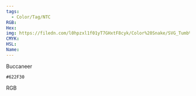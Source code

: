 ```yaml
---
tags:
  - Color/Tag/NTC
RGB:
Hex:
img: https://filedn.com/l0hpzxl1f01yT7GHxtF8cyk/Color%20Snake/SVG_Tumb%20Mass%20No%20Name/622F30.svg
CMYK:
HSL:
Name:
---
```

Buccaneer
```palette
#622F30
```
RGB
